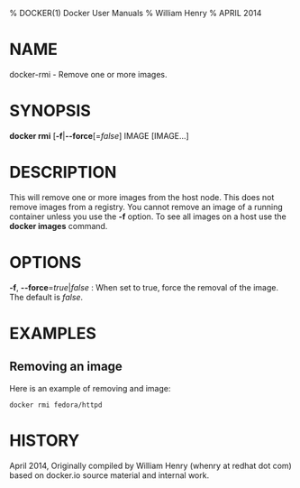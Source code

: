 % DOCKER(1) Docker User Manuals
% William Henry
% APRIL 2014
# NAME
docker-rmi \- Remove one or more images.

# SYNOPSIS

**docker rmi** [**-f**|**--force**[=*false*] IMAGE [IMAGE...]

# DESCRIPTION

This will remove one or more images from the host node. This does not
remove images from a registry. You cannot remove an image of a running
container unless you use the **-f** option. To see all images on a host
 use the **docker images** command.

# OPTIONS

**-f**, **--force**=*true*|*false*
:   When set to true, force the removal of the image. The default is
*false*.

# EXAMPLES

## Removing an image

Here is an example of removing and image:

    docker rmi fedora/httpd

# HISTORY

April 2014, Originally compiled by William Henry (whenry at redhat dot com) based
 on docker.io source material and internal work.
